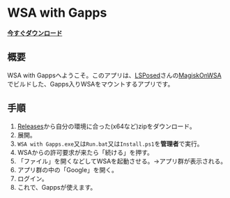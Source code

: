 # WSA with Gapps
[**今すぐダウンロード**](https://github.com/kamekuridaiya/WSA-with-Gapps/releases)

## 概要
WSA with Gappsへようこそ。このアプリは、[LSPosed](https://github.com/LSPosed)さんの[MagiskOnWSA](https://github.com/LSPosed/MagiskOnWSALocal)でビルドした、Gapps入りWSAをマウントするアプリです。

## 手順
1. [Releases](https://github.com/kamekuridaiya/WSA-with-Gapps/releases)から自分の環境に合った(x64など)zipをダウンロード。
2. 展開。
3. `WSA with Gapps.exe`又は`Run.bat`又は`Install.ps1`を**管理者**で実行。
4. WSAからの許可要求が来たら「続ける」を押す。
5. 「ファイル」を開くなどしてWSAを起動させる。→アプリ群が表示される。
6. アプリ群の中の「Google」を開く。
7. ログイン。
8. これで、Gappsが使えます。
